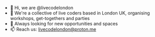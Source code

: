 - 👋 Hi, we are @livecodelondon
- 👀 We're a collective of live coders based in London UK, organising workshops, get-togethers and parties 
- 💞️ Always looking for new opportunities and spaces
- 📫 Reach us: livecodelondon@proton.me  


